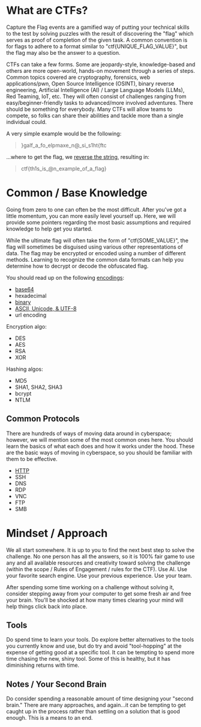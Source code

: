 # What are CTFs? 

Capture the Flag events are a gamified way of putting your technical skills to the test by solving puzzles with the result of discovering the "flag" which serves as proof of completion of the given task. A common convention is for flags to adhere to a format similar to "ctf{UNIQUE_FLAG_VALUE}", but the flag may also be the answer to a question.

CTFs can take a few forms. 
Some are jeopardy-style, knowledge-based and others are more open-world, hands-on movement through a series of steps. 
Common topics covered are cryptography, forensics, web applications/pwn, Open Source Intelligence (OSINT), binary reverse engineering, Artificial Intelligence (AI) / Large Language Models (LLMs), Red Teaming, IoT, etc. 
They will often consist of challenges ranging from easy/beginner-friendly tasks to advanced/more involved adventures. There should be something for everybody. 
Many CTFs will allow teams to compete, so folks can share their abilities and tackle more than a single individual could.

A very simple example would be the following:

> }galf_a_fo_elpmaxe_n@_si_s1ht{ftc

...where to get the flag, we [reverse the string](https://cyberchef.io/#recipe=Reverse('Character')&input=fWdhbGZfYV9mb19lbHBtYXhlX25AX3NpX3MxaHR7ZnRj), resulting in:

> ctf{th1s_is_@n_example_of_a_flag}

# Common / Base Knowledge

Going from zero to one can often be the most difficult. After you've got a little momentum, you can more easily level yourself up.
Here, we will provide some pointers regarding the most basic assumptions and required knowledge to help get you started.

While the ultimate flag will often take the form of "ctf{SOME_VALUE}", the flag will sometimes be disguised using various other representations of data. 
The flag may be encrypted or encoded using a number of different methods. Learning to recognize the common data formats can help you determine how to decrypt or decode the obfuscated flag.

You should read up on the following [encodings](https://www.youtube.com/watch?v=8ue8febDDKU): 
- [base64](https://www.youtube.com/watch?v=cq83Czbo82A)
- hexadecimal
- [binary](https://www.youtube.com/watch?v=LpuPe81bc2w)
- [ASCII, Unicode, & UTF-8](https://www.youtube.com/watch?v=DntKZ9xJ1sM)
- url encoding

Encryption algo: 
- DES
- AES
- RSA
- XOR

Hashing algos:
- MD5
- SHA1, SHA2, SHA3
- bcrypt
- NTLM

## Common Protocols

There are hundreds of ways of moving data around in cyberspace; however, we will mention some of the most common ones here.
You should learn the basics of what each does and how it works under the hood. These are the basic ways of moving in cyberspace, so you should be familiar with them to be effective.

- [HTTP](https://www.youtube.com/watch?v=TvRyJmPjcbw)
- SSH
- DNS
- RDP
- VNC
- FTP
- SMB

# Mindset / Approach

We all start somewhere. It is up to you to find the next best step to solve the challenge. No one person has all the answers, so it is 100% fair game to use any and all available resources and creativity toward solving the challenge (within the scope / Rules of Engagement / rules for the CTF).
Use AI. Use your favorite search engine. Use your previous experience. Use your team. 

After spending some time working on a challenge without solving it, consider stepping away from your computer to get some fresh air and free your brain. You'll be shocked at how many times clearing your mind will help things click back into place.

## Tools

Do spend time to learn your tools. Do explore better alternatives to the tools you currently know and use, but do try and avoid "tool-hopping" at the expense of getting good at a specific tool.
It can be tempting to spend more time chasing the new, shiny tool. Some of this is healthy, but it has diminishing returns with time. 

## Notes / Your Second Brain

Do consider spending a reasonable amount of time designing your "second brain." There are many approaches, and again...it can be tempting to get caught up in the process rather than settling on a solution that is good enough. This is a means to an end.
